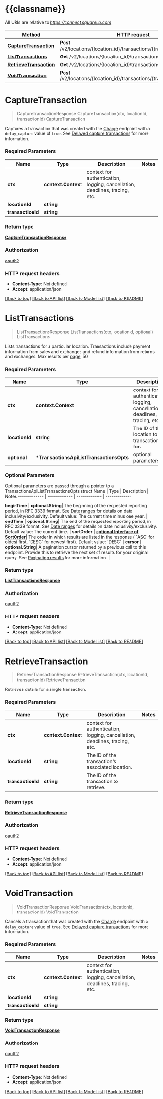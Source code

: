 # {{classname}}

All URIs are relative to *https://connect.squareup.com*

 Method                                                            | HTTP request                                                               | Description         
-------------------------------------------------------------------|----------------------------------------------------------------------------|---------------------
 [**CaptureTransaction**](TransactionsApi.md#CaptureTransaction)   | **Post** /v2/locations/{location_id}/transactions/{transaction_id}/capture | CaptureTransaction  
 [**ListTransactions**](TransactionsApi.md#ListTransactions)       | **Get** /v2/locations/{location_id}/transactions                           | ListTransactions    
 [**RetrieveTransaction**](TransactionsApi.md#RetrieveTransaction) | **Get** /v2/locations/{location_id}/transactions/{transaction_id}          | RetrieveTransaction 
 [**VoidTransaction**](TransactionsApi.md#VoidTransaction)         | **Post** /v2/locations/{location_id}/transactions/{transaction_id}/void    | VoidTransaction     

# **CaptureTransaction**

> CaptureTransactionResponse CaptureTransaction(ctx, locationId, transactionId)
> CaptureTransaction

Captures a transaction that was created with the [Charge](api-endpoint:Transactions-Charge) endpoint with
a `delay_capture` value of `true`.
See [Delayed capture transactions](https://developer.squareup.com/docs/payments/transactions/overview#delayed-capture)
for more information.

### Required Parameters

 Name              | Type                | Description                                                                 | Notes 
-------------------|---------------------|-----------------------------------------------------------------------------|-------
 **ctx**           | **context.Context** | context for authentication, logging, cancellation, deadlines, tracing, etc. 
 **locationId**    | **string**          |                                                                             |
 **transactionId** | **string**          |                                                                             |

### Return type

[**CaptureTransactionResponse**](CaptureTransactionResponse.md)

### Authorization

[oauth2](../README.md#oauth2)

### HTTP request headers

- **Content-Type**: Not defined
- **Accept**: application/json

[[Back to top]](#) [[Back to API list]](../README.md#documentation-for-api-endpoints) [[Back to Model list]](../README.md#documentation-for-models) [[Back to README]](../README.md)

# **ListTransactions**

> ListTransactionsResponse ListTransactions(ctx, locationId, optional)
> ListTransactions

Lists transactions for a particular location. Transactions include payment information from sales and exchanges and
refund information from returns and exchanges. Max results
per [page](https://developer.squareup.com/docs/working-with-apis/pagination): 50

### Required Parameters

 Name           | Type                                     | Description                                                                 | Notes                
----------------|------------------------------------------|-----------------------------------------------------------------------------|----------------------
 **ctx**        | **context.Context**                      | context for authentication, logging, cancellation, deadlines, tracing, etc. 
 **locationId** | **string**                               | The ID of the location to list transactions for.                            |
 **optional**   | ***TransactionsApiListTransactionsOpts** | optional parameters                                                         | nil if no parameters 

### Optional Parameters

Optional parameters are passed through a pointer to a TransactionsApiListTransactionsOpts struct
Name | Type | Description | Notes
------------- | ------------- | ------------- | -------------

**beginTime** | **optional.String**| The beginning of the requested reporting period, in RFC 3339 format.
See [Date ranges](https://developer.squareup.com/docs/build-basics/working-with-dates) for details on date
inclusivity/exclusivity. Default value: The current time minus one year. |
**endTime** | **optional.String**| The end of the requested reporting period, in RFC 3339 format.
See [Date ranges](https://developer.squareup.com/docs/build-basics/working-with-dates) for details on date
inclusivity/exclusivity. Default value: The current time. |
**sortOrder** | [**optional.Interface of SortOrder**](.md)| The order in which results are listed in the response (
&#x60;ASC&#x60; for oldest first, &#x60;DESC&#x60; for newest first). Default value: &#x60;DESC&#x60; |
**cursor** | **optional.String**| A pagination cursor returned by a previous call to this endpoint. Provide this to
retrieve the next set of results for your original query.
See [Paginating results](https://developer.squareup.com/docs/working-with-apis/pagination) for more information. |

### Return type

[**ListTransactionsResponse**](ListTransactionsResponse.md)

### Authorization

[oauth2](../README.md#oauth2)

### HTTP request headers

- **Content-Type**: Not defined
- **Accept**: application/json

[[Back to top]](#) [[Back to API list]](../README.md#documentation-for-api-endpoints) [[Back to Model list]](../README.md#documentation-for-models) [[Back to README]](../README.md)

# **RetrieveTransaction**

> RetrieveTransactionResponse RetrieveTransaction(ctx, locationId, transactionId)
> RetrieveTransaction

Retrieves details for a single transaction.

### Required Parameters

 Name              | Type                | Description                                                                 | Notes 
-------------------|---------------------|-----------------------------------------------------------------------------|-------
 **ctx**           | **context.Context** | context for authentication, logging, cancellation, deadlines, tracing, etc. 
 **locationId**    | **string**          | The ID of the transaction&#x27;s associated location.                       |
 **transactionId** | **string**          | The ID of the transaction to retrieve.                                      |

### Return type

[**RetrieveTransactionResponse**](RetrieveTransactionResponse.md)

### Authorization

[oauth2](../README.md#oauth2)

### HTTP request headers

- **Content-Type**: Not defined
- **Accept**: application/json

[[Back to top]](#) [[Back to API list]](../README.md#documentation-for-api-endpoints) [[Back to Model list]](../README.md#documentation-for-models) [[Back to README]](../README.md)

# **VoidTransaction**

> VoidTransactionResponse VoidTransaction(ctx, locationId, transactionId)
> VoidTransaction

Cancels a transaction that was created with the [Charge](api-endpoint:Transactions-Charge) endpoint with
a `delay_capture` value of `true`.
See [Delayed capture transactions](https://developer.squareup.com/docs/payments/transactions/overview#delayed-capture)
for more information.

### Required Parameters

 Name              | Type                | Description                                                                 | Notes 
-------------------|---------------------|-----------------------------------------------------------------------------|-------
 **ctx**           | **context.Context** | context for authentication, logging, cancellation, deadlines, tracing, etc. 
 **locationId**    | **string**          |                                                                             |
 **transactionId** | **string**          |                                                                             |

### Return type

[**VoidTransactionResponse**](VoidTransactionResponse.md)

### Authorization

[oauth2](../README.md#oauth2)

### HTTP request headers

- **Content-Type**: Not defined
- **Accept**: application/json

[[Back to top]](#) [[Back to API list]](../README.md#documentation-for-api-endpoints) [[Back to Model list]](../README.md#documentation-for-models) [[Back to README]](../README.md)

